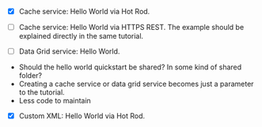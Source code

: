 - [x] Cache service: Hello World via Hot Rod.
- [ ] Cache service: Hello World via HTTPS REST.
The example should be explained directly in the same tutorial. 

- [ ] Data Grid service: Hello World.
* Should the hello world quickstart be shared? In some kind of shared folder?
* Creating a cache service or data grid service becomes just a parameter to the tutorial.
* Less code to maintain

- [x] Custom XML: Hello World via Hot Rod.
